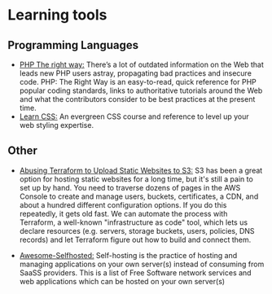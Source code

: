 # Learning tools

## Programming Languages

* [PHP The right way:](https://phptherightway.com/) There’s a lot of outdated information on the Web that leads new PHP users astray, propagating bad practices and insecure code. PHP: The Right Way is an easy-to-read, quick reference for PHP popular coding standards, links to authoritative tutorials around the Web and what the contributors consider to be best practices at the present time.
* [Learn CSS:](https://web.dev/learn/css/) An evergreen CSS course and reference to level up your web styling expertise.

## Other
* [Abusing Terraform to Upload Static Websites to S3:](https://www.tangramvision.com/blog/abusing-terraform-to-upload-static-websites-to-s3) S3 has been a great option for hosting static websites for a long time, but it's still a pain to set up by hand. You need to traverse dozens of pages in the AWS Console to create and manage users, buckets, certificates, a CDN, and about a hundred different configuration options. If you do this repeatedly, it gets old fast. We can automate the process with Terraform, a well-known "infrastructure as code" tool, which lets us declare resources (e.g. servers, storage buckets, users, policies, DNS records) and let Terraform figure out how to build and connect them.

* [Awesome-Selfhosted:](https://github.com/awesome-selfhosted/awesome-selfhosted) Self-hosting is the practice of hosting and managing applications on your own server(s) instead of consuming from SaaSS providers. This is a list of Free Software network services and web applications which can be hosted on your own server(s)
